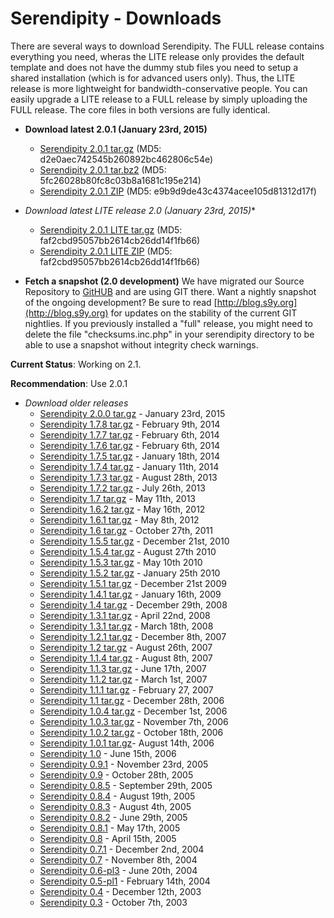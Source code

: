 # Serendipity - Downloads

There are several ways to download Serendipity. The FULL release contains everything you need, wheras the LITE release only provides the default template and does not have the dummy stub files you need to setup a shared installation (which is for advanced users only). Thus, the LITE release is more lightweight for bandwidth-conservative people. You can easily upgrade a LITE release to a FULL release by simply uploading the FULL release. The core files in both versions are fully identical.

* **Download latest 2.0.1 (January 23rd, 2015)**
  * [Serendipity 2.0.1 tar.gz](http://prdownloads.sourceforge.net/php-blog/serendipity-2.0.1.tar.gz?download)
    (MD5: d2e0aec742545b260892bc462806c54e)  
  * [Serendipity 2.0.1 tar.bz2](http://prdownloads.sourceforge.net/php-blog/serendipity-2.0.1.tar.bz2?download)
    (MD5: 5fc26028b80fc8c03b8a1681c195e214)
  * [Serendipity 2.0.1 ZIP](http://prdownloads.sourceforge.net/php-blog/serendipity-2.0.1.zip?download)
    (MD5: e9b9d9de43c4374acee105d81312d17f)  

* *Download latest LITE release 2.0 (January 23rd, 2015)**
  * [Serendipity 2.0.1 LITE tar.gz](http://prdownloads.sourceforge.net/php-blog/serendipity-2.0.1-lite.tar.gz?download)
    (MD5: faf2cbd95057bb2614cb26dd14f1fb66)  
  * [Serendipity 2.0.1 LITE ZIP](http://prdownloads.sourceforge.net/php-blog/serendipity-2.0.1-lite.zip?download)
    (MD5: faf2cbd95057bb2614cb26dd14f1fb66)  

* **Fetch a snapshot (2.0 development)**
We have migrated our Source Repository to [GitHUB](https://github.com/s9y/Serendipity/) and are using GIT there. Want a nightly snapshot of the ongoing development? Be sure to read [http://blog.s9y.org](http://blog.s9y.org) for updates on the stability of the current GIT nightlies. If you previously installed a "full" release, you might need to delete the file "checksums.inc.php" in your serendipity directory to be able to use a snapshot without integrity check warnings.

**Current Status**: Working on 2.1.

**Recommendation**: Use 2.0.1

* *Download older releases*
  * [Serendipity 2.0.0 tar.gz](http://prdownloads.sourceforge.net/php-blog/serendipity-2.0.0.tar.gz?download) - January 23rd, 2015
  * [Serendipity 1.7.8 tar.gz](http://prdownloads.sourceforge.net/php-blog/serendipity-1.7.8.tar.gz?download) - February 9th, 2014
  * [Serendipity 1.7.7 tar.gz](http://prdownloads.sourceforge.net/php-blog/serendipity-1.7.7.tar.gz?download) - February 6th, 2014
  * [Serendipity 1.7.6 tar.gz](http://prdownloads.sourceforge.net/php-blog/serendipity-1.7.6.tar.gz?download) - February 6th, 2014
  * [Serendipity 1.7.5 tar.gz](http://prdownloads.sourceforge.net/php-blog/serendipity-1.7.5.tar.gz?download) - January 18th, 2014
  * [Serendipity 1.7.4 tar.gz](http://prdownloads.sourceforge.net/php-blog/serendipity-1.7.4.tar.gz?download) - January 11th, 2014
  * [Serendipity 1.7.3 tar.gz](http://prdownloads.sourceforge.net/php-blog/serendipity-1.7.3.tar.gz?download) - August 28th, 2013
  * [Serendipity 1.7.2 tar.gz](http://prdownloads.sourceforge.net/php-blog/serendipity-1.7.2.tar.gz?download) - July 26th, 2013
  * [Serendipity 1.7 tar.gz](http://prdownloads.sourceforge.net/php-blog/serendipity-1.7.tar.gz?download) - May 11th, 2013
  * [Serendipity 1.6.2 tar.gz](http://prdownloads.sourceforge.net/php-blog/serendipity-1.6.2.tar.gz?download) - May 16th, 2012 
  * [Serendipity 1.6.1 tar.gz](http://prdownloads.sourceforge.net/php-blog/serendipity-1.6.1.tar.gz?download) - May 8th, 2012
  * [Serendipity 1.6 tar.gz](http://prdownloads.sourceforge.net/php-blog/serendipity-1.6.tar.gz?download) - October 27th, 2011
  * [Serendipity 1.5.5 tar.gz](http://prdownloads.sourceforge.net/php-blog/serendipity-1.5.5.tar.gz?download) - December 21st, 2010
  * [Serendipity 1.5.4 tar.gz](http://prdownloads.sourceforge.net/php-blog/serendipity-1.5.4.tar.gz?download) - August 27th 2010
  * [Serendipity 1.5.3 tar.gz](http://prdownloads.sourceforge.net/php-blog/serendipity-1.5.3.tar.gz?download) - May 10th 2010
  * [Serendipity 1.5.2 tar.gz](http://prdownloads.sourceforge.net/php-blog/serendipity-1.5.2.tar.gz?download) - January 25th 2010
  * [Serendipity 1.5.1 tar.gz](http://prdownloads.sourceforge.net/php-blog/serendipity-1.5.1.tar.gz?download) - December 21st 2009
  * [Serendipity 1.4.1 tar.gz](http://prdownloads.sourceforge.net/php-blog/serendipity-1.4.1.tar.gz?download) - January 16th, 2009
  * [Serendipity 1.4 tar.gz](http://prdownloads.sourceforge.net/php-blog/serendipity-1.4.tar.gz?download) - December 29th, 2008
  * [Serendipity 1.3.1 tar.gz](http://prdownloads.sourceforge.net/php-blog/serendipity-1.3.1.tar.gz?download) - April 22nd, 2008
  * [Serendipity 1.3.1 tar.gz](http://prdownloads.sourceforge.net/php-blog/serendipity-1.3.tar.gz?download) - March 18th, 2008
  * [Serendipity 1.2.1 tar.gz](http://prdownloads.sourceforge.net/php-blog/serendipity-1.2.1.tar.gz?download) - December 8th, 2007
  * [Serendipity 1.2 tar.gz](http://prdownloads.sourceforge.net/php-blog/serendipity-1.2.tar.gz?download) - August 26th, 2007
  * [Serendipity 1.1.4 tar.gz](http://prdownloads.sourceforge.net/php-blog/serendipity-1.1.4.tar.gz?download) - August 8th, 2007
  * [Serendipity 1.1.3 tar.gz](http://prdownloads.sourceforge.net/php-blog/serendipity-1.1.3.tar.gz?download) - June 17th, 2007
  * [Serendipity 1.1.2 tar.gz](http://prdownloads.sourceforge.net/php-blog/serendipity-1.1.2.tar.gz?download) - March 1st, 2007
  * [Serendipity 1.1.1 tar.gz](http://prdownloads.sourceforge.net/php-blog/serendipity-1.1.1.tar.gz?download) - February 27, 2007 
  * [Serendipity 1.1 tar.gz](http://prdownloads.sourceforge.net/php-blog/serendipity-1.1.tar.gz?download) - December 28th, 2006 
  * [Serendipity 1.0.4 tar.gz](http://prdownloads.sourceforge.net/php-blog/serendipity-1.0.4a.tar.gz?download) - December 1st, 2006 
  * [Serendipity 1.0.3 tar.gz](http://prdownloads.sourceforge.net/php-blog/serendipity-1.0.3a.tar.gz?download) - November 7th, 2006 
  * [Serendipity 1.0.2 tar.gz](http://prdownloads.sourceforge.net/php-blog/serendipity-1.0.2.tar.gz?download) - October 18th, 2006 
  * [Serendipity 1.0.1 tar.gz](http://prdownloads.sourceforge.net/php-blog/serendipity-1.0.1.tar.gz?download)- August 14th, 2006 
  * [Serendipity 1.0](http://prdownloads.sourceforge.net/php-blog/serendipity-1.0.tar.gz?download) - June 15th, 2006
  * [Serendipity 0.9.1](http://prdownloads.sourceforge.net/php-blog/serendipity-0.9.1.tar.gz?download) - November 23rd, 2005
  * [Serendipity 0.9](http://prdownloads.sourceforge.net/php-blog/serendipity-0.9.tar.gz?download) - October 28th, 2005
  * [Serendipity 0.8.5](http://prdownloads.sourceforge.net/php-blog/serendipity-0.8.5.tar.gz?download) - September 29th, 2005
  * [Serendipity 0.8.4](http://prdownloads.sourceforge.net/php-blog/serendipity-0.8.4.tar.gz?download) - August 19th, 2005
  * [Serendipity 0.8.3](http://prdownloads.sourceforge.net/php-blog/serendipity-0.8.3.tar.gz?download) - August 4th, 2005
  * [Serendipity 0.8.2](http://prdownloads.sourceforge.net/php-blog/serendipity-0.8.2.tar.gz?download) - June 29th, 2005
  * [Serendipity 0.8.1](http://prdownloads.sourceforge.net/php-blog/serendipity-0.8.1.tar.gz?download) - May 17th, 2005
  * [Serendipity 0.8](http://prdownloads.sourceforge.net/php-blog/serendipity-0.8.tar.gz?download) - April 15th, 2005
  * [Serendipity 0.7.1](http://prdownloads.sourceforge.net/php-blog/serendipity-0.7.1.tar.gz?download) - December 2nd, 2004
  * [Serendipity 0.7](http://prdownloads.sourceforge.net/php-blog/serendipity-0.7.tar.gz?download) - November 8th, 2004
  * [Serendipity 0.6-pl3](http://prdownloads.sourceforge.net/php-blog/serendipity-0.6-pl3.tar.gz?download) - June 20th, 2004
  * [Serendipity 0.5-pl1](http://prdownloads.sourceforge.net/php-blog/serendipity-0.5-pl1.tar.gz?download) - February 14th, 2004
  * [Serendipity 0.4](http://prdownloads.sourceforge.net/php-blog/serendipity-0.4.tar.gz?download) - December 12th, 2003
  * [Serendipity 0.3](http://prdownloads.sourceforge.net/php-blog/serendipity-0.3.tar.gz?download) - October 7th, 2003
